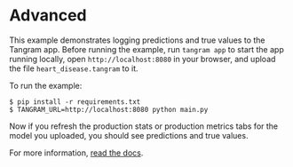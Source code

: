 # Advanced

This example demonstrates logging predictions and true values to the Tangram app. Before running the example, run `tangram app` to start the app running locally, open `http://localhost:8080` in your browser, and upload the file `heart_disease.tangram` to it.

To run the example:

```
$ pip install -r requirements.txt
$ TANGRAM_URL=http://localhost:8080 python main.py
```

Now if you refresh the production stats or production metrics tabs for the model you uploaded, you should see predictions and true values.

For more information, [read the docs](https://www.tangram.dev/docs).
